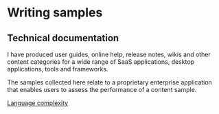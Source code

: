 # Writing samples

## Technical documentation

I have produced user guides, online help, release notes, wikis and other content categories for a wide range of SaaS applications, desktop applications, tools and frameworks.

The samples collected here relate to a proprietary enterprise application that enables users to assess the performance of a content sample.

[Language complexity](topics/Language%20complexity.md)

